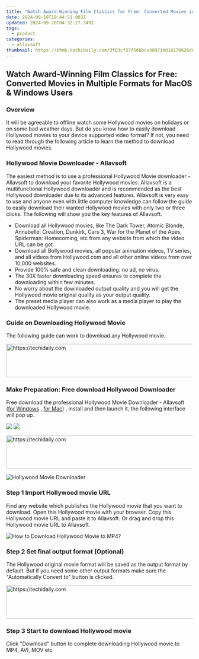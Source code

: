 ```yaml
---
title: "Watch Award-Winning Film Classics for Free: Converted Movies in Multiple Formats for MacOS & Windows Users"
date: 2024-09-18T19:44:51.003Z
updated: 2024-09-20T04:32:27.349Z
tags:
  - product
categories:
  - allavsoft
thumbnail: https://thmb.techidaily.com/3f83cf37f566bce38971b018170626d6e67c9f875eec12a8f86b696a3d6ea101.jpg
---
```


## Watch Award-Winning Film Classics for Free: Converted Movies in Multiple Formats for MacOS & Windows Users

### Overview

It will be agreeable to offline watch some Hollywood movies on holidays or on some bad weather days. But do you know how to easily download Hollywood movies to your device supported video format? If not, you need to read through the following article to learn the method to download Hollywood movies.

### Hollywood Movie Downloader - Allavsoft

The easiest method is to use a professional Hollywood Movie downloader - Allavsoft to download your favorite Hollywood movies. Allavsoft is a multifunctional Hollywood downloader and is recommended as the best Hollywood downloader due to its advanced features. Allavsoft is very easy to use and anyone even with little computer knowledge can follow the guide to easily download their wanted Hollywood movies with only two or three clicks. The following will show you the key features of Allavsoft.

* Download all Hollywood movies, like The Dark Tower, Atomic Blonde, Annabelle: Creation, Dunkirk, Cars 3, War for the Planet of the Apes, Spiderman: Homecoming, etc from any website from which the video URL can be got.
* Download all Bollywood movies, all popular animation videos, TV series, and all videos from Hollywood.com and all other online videos from over 10,000 websites.
* Provide 100% safe and clean downloading: no ad, no virus.
* The 30X faster downloading speed ensures to complete the downloading within few minutes.
* No worry about the downloaded output quality and you will get the Hollywood movie original quality as your output quality.
* The preset media player can also work as a media player to play the downloaded Hollywood movie.

### Guide on Downloading Hollywood Movie

The following guide can work to download any Hollywood movie.

<!-- affiliate ads begin -->
<a href="https://appsumo.8odi.net/c/5597632/2123734/7443" target="_top" id="2123734">
  <img src="//a.impactradius-go.com/display-ad/7443-2123734" border="0" alt="https://techidaily.com" width="728" height="90"/>
</a>
<img height="0" width="0" src="https://appsumo.8odi.net/i/5597632/2123734/7443" style="position:absolute;visibility:hidden;" border="0" />
<!-- affiliate ads end -->

### Make Preparation: Free download Hollywood Downloader

Free download the professional Hollywood Movie Downloader - Allavsoft ([for Windows](https://tools.techidaily.com/allavsoft/products/) , [for Mac](https://tools.techidaily.com/allavsoft/products/)) , install and then launch it, the following interface will pop up.

[![](https://www.allavsoft.com/how-to/../images/how-to/free-download-win.jpg)](https://tools.techidaily.com/allavsoft/products/) [![](https://www.allavsoft.com/how-to/../images/how-to/free-download-mac.jpg)](https://tools.techidaily.com/allavsoft/products/)

<!-- affiliate ads begin -->
<a href="https://appsumo.8odi.net/c/5597632/2123731/7443" target="_top" id="2123731">
  <img src="//a.impactradius-go.com/display-ad/7443-2123731" border="0" alt="https://techidaily.com" width="728" height="90"/>
</a>
<img height="0" width="0" src="https://appsumo.8odi.net/i/5597632/2123731/7443" style="position:absolute;visibility:hidden;" border="0" />
<!-- affiliate ads end -->

![Hollywood Movie Downloader](https://www.allavsoft.com/how-to/../images/allavsoft/screen-shot-600.jpg)

### Step 1 Import Hollywood movie URL

Find any website which publishes the Hollywood movie that you want to download. Open this Hollywood movie with your browser. Copy this Hollywood movie URL and paste it to Allavsoft. Or drag and drop this Hollywood movie URL to Allavsoft.

![How to Download Hollywood Movie to MP4?](https://www.allavsoft.com/how-to/../images/how-to/download-rtmp-video/download-rtmp-video.jpg)

### Step 2 Set final output format (Optional)

The Hollywood original movie format will be saved as the output format by default. But if you need some other output formats make sure the "Automatically Convert to" button is clicked.

<!-- affiliate ads begin -->
<a href="https://appsumo.8odi.net/c/5597632/2068412/7443" target="_top" id="2068412">
  <img src="//a.impactradius-go.com/display-ad/7443-2068412" border="0" alt="https://techidaily.com" width="728" height="90"/>
</a>
<img height="0" width="0" src="https://appsumo.8odi.net/i/5597632/2068412/7443" style="position:absolute;visibility:hidden;" border="0" />
<!-- affiliate ads end -->

### Step 3 Start to download Hollywood movie

Click "Download" button to complete downloading Hollywood movie to MP4, AVI, MOV etc

<ins class="adsbygoogle"
     style="display:block"
     data-ad-format="autorelaxed"
     data-ad-client="ca-pub-7571918770474297"
     data-ad-slot="1223367746"></ins>

<ins class="adsbygoogle"
     style="display:block"
     data-ad-client="ca-pub-7571918770474297"
     data-ad-slot="8358498916"
     data-ad-format="auto"
     data-full-width-responsive="true"></ins>
